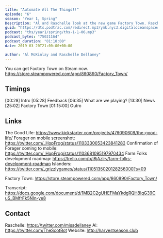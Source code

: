 ```yaml
---
title: "Automate All The Things!!"
episode: "6"
season: "Year 1, Spring"
Description: "Al and Raschelle look at the new game Factory Town. Raschelle gets addicted."
guid: "https://dts.podtrac.com/redirect.mp3/ymk.nyc3.digitaloceanspaces.com/ths-1-1-6.mp3"
podcast: "ths/year1/spring/ths-1-1-06.mp3"
podcast_bytes: "75021164"
podcast_duration: "01:18:08"
date: 2019-03-20T21:00:00+00:00

author: "Al McKinlay and Raschelle Dellaney"
---
```


You can get Factory Town on Steam now. https://store.steampowered.com/app/860890/Factory_Town/

## Timings

[00:28] Intro
[05:28] Feedback
[06:35] What are we playing?
[13:30] News
[25:02] Factory Town
[01:15:00] Outro

## Links

The Good Life: https://www.kickstarter.com/projects/476090608/the-good-life/
Forager on mobile screenshot: https://twitter.com/_HopFrog/status/1103330053423841283
Confirmation of Forager coming to mobile: https://twitter.com/_HopFrog/status/1103681095197970434
Farm Folks development roadmap: https://trello.com/b/i8jAzlrv/farm-folks-development-roadmap
Islanders: https://twitter.com/_grizzlygames/status/1105135020128256000?s=09

Factory Town: https://store.steampowered.com/app/860890/Factory_Town/

Transcript: https://docs.google.com/document/d/1MB2C2gUHEFMaYkdgRQH8IqG39CuS_BMfrFk5NIn-ye8

## Contact

Raschelle: https://twitter.com/missdellaney
Al: https://twitter.com/TheScotBot
Website: http://harvestseason.club
